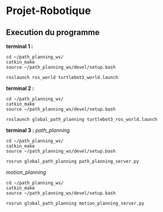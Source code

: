 # Projet-Robotique

## Execution du programme

**terminal 1 :**
```
cd ~/path_planning_ws/
catkin_make
source ~/path_planning_ws/devel/setup.bash

roslaunch ros_world turtlebot3_world.launch
```

**terminal 2 :**
```
cd ~/path_planning_ws/
catkin_make
source ~/path_planning_ws/devel/setup.bash

roslaunch global_path_planning turtlebot3_ros_world.launch
```

**terminal 3 :**
*path_planning*
```
cd ~/path_planning_ws/
catkin_make
source ~/path_planning_ws/devel/setup.bash

rosrun global_path_planning path_planning_server.py
```

*motion_planning*
```
cd ~/path_planning_ws/
catkin_make
source ~/path_planning_ws/devel/setup.bash

rosrun global_path_planning motion_planning_server.py
```